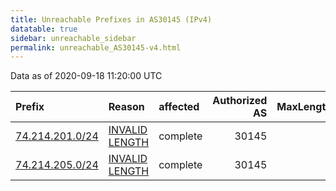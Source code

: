 ```yaml
---
title: Unreachable Prefixes in AS30145 (IPv4)
datatable: true
sidebar: unreachable_sidebar
permalink: unreachable_AS30145-v4.html
---
```


Data as of 2020-09-18 11:20:00 UTC


<div class="datatable-begin"></div>

| Prefix                                                   | Reason                                                                                                    | affected   |   Authorized AS |   MaxLength | Anchor                           |   unreachable /24s |
|:---------------------------------------------------------|:----------------------------------------------------------------------------------------------------------|:-----------|----------------:|------------:|:---------------------------------|-------------------:|
| [74.214.201.0/24](https://stat.ripe.net/74.214.201.0/24) | [INVALID LENGTH](https://rpki-validator.ripe.net/announcement-preview?asn=AS30145&prefix=74.214.201.0/24) | complete   |           30145 |           0 | [ARIN](unreachable_ARIN-v4.html) |                  1 |
| [74.214.205.0/24](https://stat.ripe.net/74.214.205.0/24) | [INVALID LENGTH](https://rpki-validator.ripe.net/announcement-preview?asn=AS30145&prefix=74.214.205.0/24) | complete   |           30145 |           0 | [ARIN](unreachable_ARIN-v4.html) |                  1 |

<div class="datatable-end"></div>